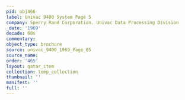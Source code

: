 ```yaml
---
pid: obj466
label: Univac 9400 System Page 5
company: Sperry Rand Corporation. Univac Data Processing Division
_date: '1969'
decade: 60s
commentary: 
object_type: brochure
source: univac_9400_1969_Page_05
source_name: 
order: '465'
layout: qatar_item
collection: temp_collection
thumbnail: ''
manifest: ''
full: ''
---
```


